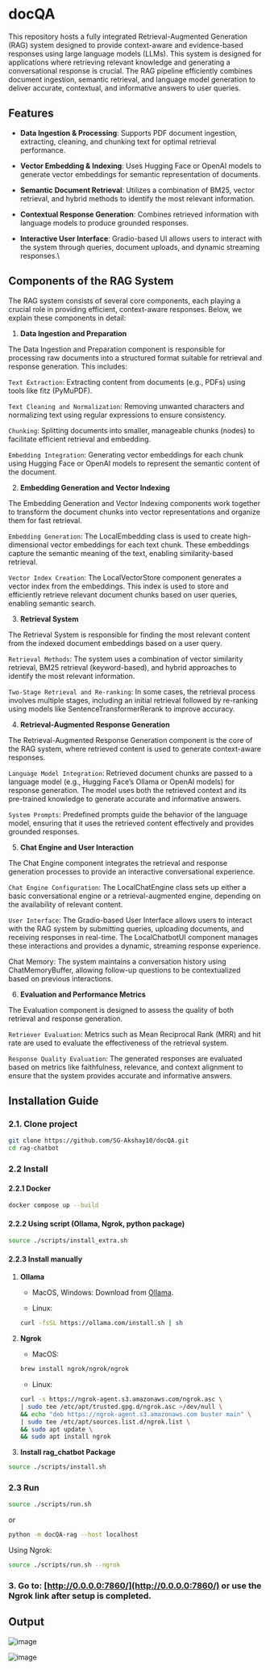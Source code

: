# docQA

This repository hosts a fully integrated Retrieval-Augmented Generation (RAG) system designed to provide context-aware and evidence-based responses using large language models (LLMs). This system is designed for applications where retrieving relevant knowledge and generating a conversational response is crucial. The RAG pipeline efficiently combines document ingestion, semantic retrieval, and language model generation to deliver accurate, contextual, and informative answers to user queries.

## Features

* **Data Ingestion & Processing**: Supports PDF document ingestion, extracting, cleaning, and chunking text for optimal retrieval performance.

* **Vector Embedding & Indexing**: Uses Hugging Face or OpenAI models to generate vector embeddings for semantic representation of documents.

* **Semantic Document Retrieval**: Utilizes a combination of BM25, vector retrieval, and hybrid methods to identify the most relevant information.

* **Contextual Response Generation**: Combines retrieved information with language models to produce grounded responses.

* **Interactive User Interface**: Gradio-based UI allows users to interact with the system through queries, document uploads, and dynamic streaming responses.\\

## Components of the RAG System

The RAG system consists of several core components, each playing a crucial role in providing efficient, context-aware responses. Below, we explain these components in detail:

1. **Data Ingestion and Preparation**

The Data Ingestion and Preparation component is responsible for processing raw documents into a structured format suitable for retrieval and response generation. This includes:

`Text Extraction`: Extracting content from documents (e.g., PDFs) using tools like fitz (PyMuPDF).

`Text Cleaning and Normalization`: Removing unwanted characters and normalizing text using regular expressions to ensure consistency.

`Chunking`: Splitting documents into smaller, manageable chunks (nodes) to facilitate efficient retrieval and embedding.

`Embedding Integration`: Generating vector embeddings for each chunk using Hugging Face or OpenAI models to represent the semantic content of the document.

2. **Embedding Generation and Vector Indexing**

The Embedding Generation and Vector Indexing components work together to transform the document chunks into vector representations and organize them for fast retrieval.

`Embedding Generation`: The LocalEmbedding class is used to create high-dimensional vector embeddings for each text chunk. These embeddings capture the semantic meaning of the text, enabling similarity-based retrieval.

`Vector Index Creation`: The LocalVectorStore component generates a vector index from the embeddings. This index is used to store and efficiently retrieve relevant document chunks based on user queries, enabling semantic search.

3. **Retrieval System**

The Retrieval System is responsible for finding the most relevant content from the indexed document embeddings based on a user query.

`Retrieval Methods`: The system uses a combination of vector similarity retrieval, BM25 retrieval (keyword-based), and hybrid approaches to identify the most relevant information.

`Two-Stage Retrieval and Re-ranking`: In some cases, the retrieval process involves multiple stages, including an initial retrieval followed by re-ranking using models like SentenceTransformerRerank to improve accuracy.

4. **Retrieval-Augmented Response Generation**

The Retrieval-Augmented Response Generation component is the core of the RAG system, where retrieved content is used to generate context-aware responses.

`Language Model Integration`: Retrieved document chunks are passed to a language model (e.g., Hugging Face’s Ollama or OpenAI models) for response generation. The model uses both the retrieved context and its pre-trained knowledge to generate accurate and informative answers.

`System Prompts`: Predefined prompts guide the behavior of the language model, ensuring that it uses the retrieved content effectively and provides grounded responses.

5. **Chat Engine and User Interaction**

The Chat Engine component integrates the retrieval and response generation processes to provide an interactive conversational experience.

`Chat Engine Configuration`: The LocalChatEngine class sets up either a basic conversational engine or a retrieval-augmented engine, depending on the availability of relevant content.

`User Interface`: The Gradio-based User Interface allows users to interact with the RAG system by submitting queries, uploading documents, and receiving responses in real-time. The LocalChatbotUI component manages these interactions and provides a dynamic, streaming response experience.

Chat Memory: The system maintains a conversation history using ChatMemoryBuffer, allowing follow-up questions to be contextualized based on previous interactions.

6. **Evaluation and Performance Metrics**

The Evaluation component is designed to assess the quality of both retrieval and response generation.

`Retriever Evaluation`: Metrics such as Mean Reciprocal Rank (MRR) and hit rate are used to evaluate the effectiveness of the retrieval system.

`Response Quality Evaluation`: The generated responses are evaluated based on metrics like faithfulness, relevance, and context alignment to ensure that the system provides accurate and informative answers.

## Installation Guide 


### 2.1. Clone project

```bash
git clone https://github.com/SG-Akshay10/docQA.git
cd rag-chatbot
```

### 2.2 Install

#### 2.2.1 Docker

```bash
docker compose up --build
```

#### 2.2.2 Using script (Ollama, Ngrok, python package)

```bash
source ./scripts/install_extra.sh
```

#### 2.2.3 Install manually

1. **Ollama**

   - MacOS, Windows: Download from [Ollama](https://ollama.com/).
   
   - Linux:
   
   ```bash
   curl -fsSL https://ollama.com/install.sh | sh
   ```

2. **Ngrok**

   - MacOS:
   
   ```bash
   brew install ngrok/ngrok/ngrok
   ```

   - Linux:
   
   ```bash
   curl -s https://ngrok-agent.s3.amazonaws.com/ngrok.asc \
   | sudo tee /etc/apt/trusted.gpg.d/ngrok.asc >/dev/null \
   && echo "deb https://ngrok-agent.s3.amazonaws.com buster main" \
   | sudo tee /etc/apt/sources.list.d/ngrok.list \
   && sudo apt update \
   && sudo apt install ngrok
   ```

3. **Install rag_chatbot Package**

```bash
source ./scripts/install.sh
```

### 2.3 Run

```bash
source ./scripts/run.sh
```

or

```bash
python -m docQA-rag --host localhost
```

   Using Ngrok:

```bash
source ./scripts/run.sh --ngrok
```

### 3. Go to: [http://0.0.0.0:7860/](http://0.0.0.0:7860/) or use the Ngrok link after setup is completed.

## Output 

![image](https://github.com/user-attachments/assets/8514baeb-a0c2-4cf8-893d-3c832586e576)

![image](https://github.com/user-attachments/assets/a3d9178c-8673-4a79-81ee-d62515bd526e)


